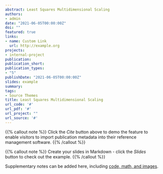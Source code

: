 ```yaml
---
abstract: Least Squares Multidimensional Scaling
authors:
- admin
date: "2021-06-05T00:00:00Z"
doi: ""
featured: true
links:
- name: Custom Link
  url: http://example.org
projects:
- internal-project
publication: 
publication_short: 
publication_types:
- "5"
publishDate: "2021-06-05T00:00:00Z"
slides: example
summary: 
tags:
- Source Themes
title: Least Squares Multidimensional Scaling
url_code: '#'
url_pdf: '#'
url_project: ""
url_source: '#'
---
```


{{% callout note %}}
Click the *Cite* button above to demo the feature to enable visitors to import publication metadata into their reference management software.
{{% /callout %}}

{{% callout note %}}
Create your slides in Markdown - click the *Slides* button to check out the example.
{{% /callout %}}

Supplementary notes can be added here, including [code, math, and images](https://wowchemy.com/docs/writing-markdown-latex/).
